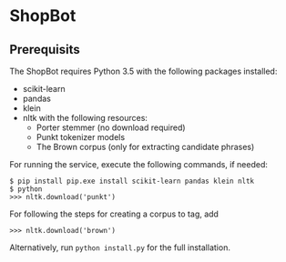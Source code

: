 # ShopBot

## Prerequisits
The ShopBot requires Python 3.5 with the following packages installed:
- scikit-learn
- pandas
- klein
- nltk with the following resources:
  - Porter stemmer (no download required)
  - Punkt tokenizer models
  - The Brown corpus (only for extracting candidate phrases)

For running the service, execute the following commands, if needed:
    
    $ pip install pip.exe install scikit-learn pandas klein nltk
    $ python
    >>> nltk.download('punkt')

For following the steps for creating a corpus to tag, add

    >>> nltk.download('brown')
    
Alternatively, run `python install.py` for the full installation.

